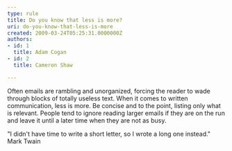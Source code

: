 ```yaml
---
type: rule
title: Do you know that less is more?
uri: do-you-know-that-less-is-more
created: 2009-03-24T05:25:31.0000000Z
authors:
- id: 1
  title: Adam Cogan
- id: 2
  title: Cameron Shaw

---
```




<span class='intro'> <p>Often emails are rambling and unorganized, forcing the reader to wade through blocks of totally useless text. When it comes to written communication, less is more. Be concise and to the point, listing only what is relevant. People tend to ignore reading larger emails if they are on the run and leave it&#160;until&#160;a later time when they are not as busy. </p>
<p>&quot;I didn't have time to write a short letter, so I wrote a long one instead.&quot; <br>Mark Twain </p> </span>




